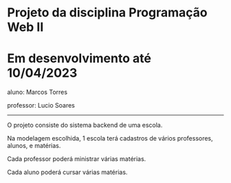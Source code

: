 # Projeto da disciplina Programação Web II

# Em desenvolvimento até 10/04/2023

aluno: Marcos Torres

professor: Lucio Soares


----

O projeto consiste do sistema backend de uma escola.

Na modelagem escolhida, 1 escola terá cadastros de vários professores, alunos, e matérias.

Cada professor poderá ministrar várias matérias.

Cada aluno poderá cursar várias matérias.
